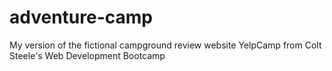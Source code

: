 # adventure-camp
My version of the fictional campground review website YelpCamp from Colt Steele's Web Development Bootcamp
